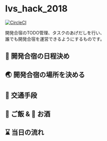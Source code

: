 # lvs_hack_2018

[![CircleCI](https://circleci.com/gh/taise/lvs_hack_2018.svg?style=shield&circle-token=8b4ec3f4e13fa1e4c67aa115934ace09d555c2c0)](https://circleci.com/gh/taise/lvs_hack_2018)

開発合宿のTODO管理、タスクのあげだしを行い、  
誰でも開発合宿を運営できるようにするものです。


## :calendar: 開発合宿の日程決め

## :earth_asia: 開発合宿の場所を決める

## :train: 交通手段

## :rice_ball: ご飯 & :beer: お酒

## :hourglass: 当日の流れ
